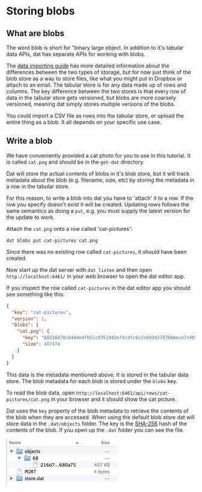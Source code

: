 # Storing blobs

## What are blobs

The word blob is short for "binary large object. In addition to it's tabular data APIs, dat has separate APIs for working with blobs. 

The [data importing guide](https://github.com/maxogden/dat/blob/master/docs/importing.md) has more detailed information about the differences between the two types of storage, but for now just think of the blob store as a way to store files, like what you might put in Dropbox or attach to an email. The tabular store is for any data made up of rows and columns. The key difference between the two stores is that every row of data in the tabular store gets versioned, but blobs are more coarsely versioned, meaning dat simply stores multiple versions of the blobs.

You could import a CSV file as rows into the tabular store, or upload the entire thing as a blob. It all depends on your specific use case.

## Write a blob

We have conveniently provided a cat photo for you to use in this tutorial. It is called `cat.png` and should be in the `get-dat` directory.

Dat will store the actual contents of blobs in it's blob store, but it will track metadata about the blob (e.g. filename, size, etc) by storing the metadata in a row in the tabular store.

For this reason, to write a blob into dat you have to 'attach' it to a row. If the row you specify doesn't exist it will be created. Updating rows follows the same semantics as doing a `put`, e.g. you must supply the latest version for the update to work.

Attach the `cat.png` onto a row called 'cat-pictures':

```
dat blobs put cat-pictures cat.png
```

Since there was no existing row called `cat-pictures`, it should have been created.

Now start up the dat server with `dat listen` and then open `http://localhost:6461/` in your web browser to open the dat editor app.

If you inspect the row called `cat-pictures` in the dat editor app you should see something like this:

```JSON
{
  "key": "cat-pictures",
  "version": 1,
  "blobs": {
    "cat.png": {
      "key": "68216d70cb494e4fb51c0351942efdcdfc6c2c693d2787bbbece7c907e680a75",
      "size": 407474
    }
  }
}
```

This data is the metadata mentioned above. It is stored in the tabular data store. The blob metadata for each blob is stored under the `blobs` key.

To read the blob data, open `http://localhost:6461/api/rows/cat-pictures/cat.png` in your browser and it should show the cat picture.

Dat uses the `key` property of the blob metadata to retrieve the contents of the blob when they are accessed. When using the default blob store dat will store data in the `.dat/objects` folder. The key is the [SHA-256](http://en.wikipedia.org/wiki/SHA-2) hash of the contents of the blob. If you open up the `.dat` folder you can see the file.

![dat-directory](dat-directory.png)

